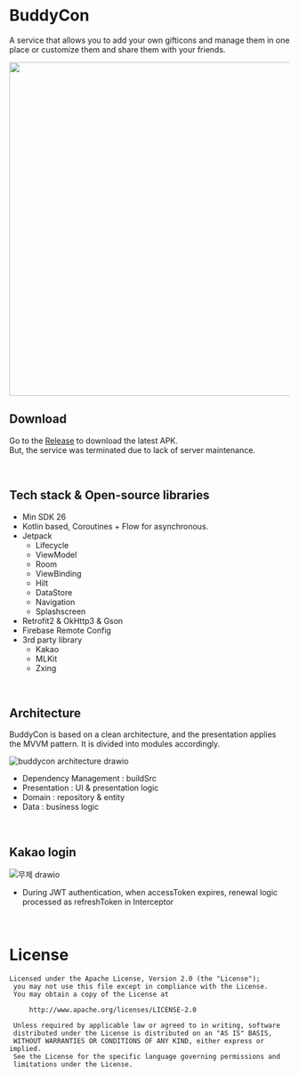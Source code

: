 # BuddyCon
A service that allows you to add your own gifticons and manage them in one place or customize them and share them with your friends.

<img src=https://github.com/user-attachments/assets/8673f031-c120-4764-8125-27421af8cf95 width=1000 height=600/>

<br>

## Download
Go to the [Release](https://play.google.com/store/apps/details?id=com.yapp.buddycon&hl=ko) to download the latest APK. <br>
But, the service was terminated due to lack of server maintenance.

<br>

## Tech stack & Open-source libraries
- Min SDK 26
- Kotlin based, Coroutines + Flow for asynchronous.
- Jetpack
  - Lifecycle
  - ViewModel
  - Room
  - ViewBinding
  - Hilt
  - DataStore
  - Navigation
  - Splashscreen
- Retrofit2 & OkHttp3 & Gson
- Firebase Remote Config
- 3rd party library
  - Kakao
  - MLKit
  - Zxing

<br>

## Architecture
BuddyCon is based on a clean architecture, and the presentation applies the MVVM pattern. 
It is divided into modules accordingly.

![buddycon architecture drawio](https://github.com/user-attachments/assets/5018d07a-46cf-484a-9288-4df6df39674e)

- Dependency Management : buildSrc
- Presentation : UI & presentation logic
- Domain : repository & entity
- Data : business logic

<br>

## Kakao login 
![무제 drawio](https://github.com/user-attachments/assets/8f54ca64-58ba-4509-9bde-5a97c713473c)

- During JWT authentication, when accessToken expires, renewal logic processed as refreshToken in Interceptor

<br>

# License
```
Licensed under the Apache License, Version 2.0 (the "License");
 you may not use this file except in compliance with the License.
 You may obtain a copy of the License at

     http://www.apache.org/licenses/LICENSE-2.0

 Unless required by applicable law or agreed to in writing, software
 distributed under the License is distributed on an "AS IS" BASIS,
 WITHOUT WARRANTIES OR CONDITIONS OF ANY KIND, either express or implied.
 See the License for the specific language governing permissions and
 limitations under the License.
```
